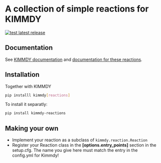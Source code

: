 # A collection of simple reactions for KIMMDY

[![test latest release](https://github.com/graeter-group/kimmdy-reactions/actions/workflows/tests.yml/badge.svg?branch=release-please--branches--main)](https://github.com/graeter-group/kimmdy-reactions/actions/workflows/tests.yml/?branch=release-please--branches--main)

## Documentation

See [KIMMDY documentation](https://graeter-group.github.io/kimmdy/)
and [documentation for these reactions](https://graeter-group.github.io/kimmdy-reactions/).

## Installation

Together with KIMMDY

```bash
pip installl kimmdy[reactions]
```

To install it separatly:

```bash
pip install kimmdy-reactions
```

## Making your own

* Implement your reaction as a subclass of `kimmdy.reaction.Reaction`
* Register your Reaction class in the  **[options.entry_points]** section in the setup.cfg. The name you give here must match the entry in the config.yml for Kimmdy!

